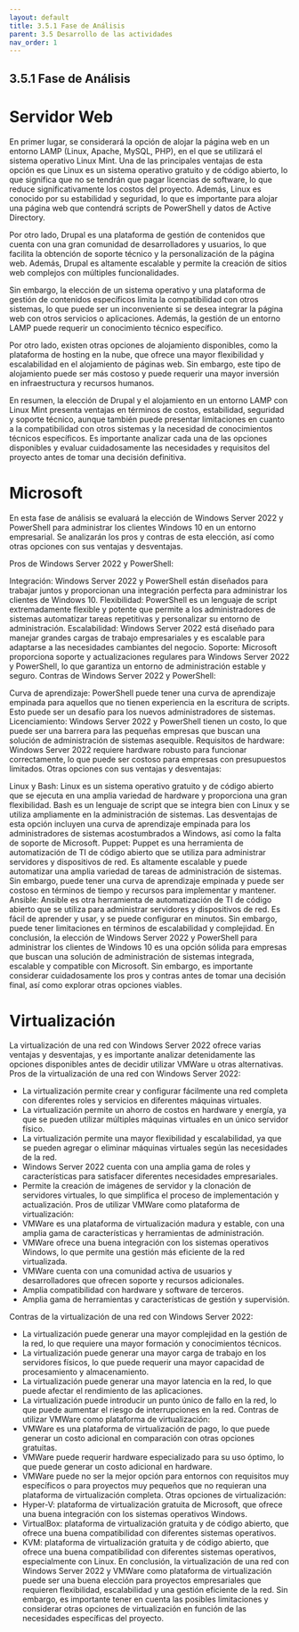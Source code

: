 ```yaml
---
layout: default
title: 3.5.1 Fase de Análisis
parent: 3.5 Desarrollo de las actividades
nav_order: 1
---
```


## 3.5.1 Fase de Análisis

# Servidor Web
En primer lugar, se considerará la opción de alojar la página web en un entorno LAMP (Linux, Apache, MySQL, PHP), en el que se utilizará el sistema operativo Linux Mint. Una de las principales ventajas de esta opción es que Linux es un sistema operativo gratuito y de código abierto, lo que significa que no se tendrán que pagar licencias de software, lo que reduce significativamente los costos del proyecto. Además, Linux es conocido por su estabilidad y seguridad, lo que es importante para alojar una página web que contendrá scripts de PowerShell y datos de Active Directory.

Por otro lado, Drupal es una plataforma de gestión de contenidos que cuenta con una gran comunidad de desarrolladores y usuarios, lo que facilita la obtención de soporte técnico y la personalización de la página web. Además, Drupal es altamente escalable y permite la creación de sitios web complejos con múltiples funcionalidades.

Sin embargo, la elección de un sistema operativo y una plataforma de gestión de contenidos específicos limita la compatibilidad con otros sistemas, lo que puede ser un inconveniente si se desea integrar la página web con otros servicios o aplicaciones. Además, la gestión de un entorno LAMP puede requerir un conocimiento técnico específico.

Por otro lado, existen otras opciones de alojamiento disponibles, como la plataforma de hosting en la nube, que ofrece una mayor flexibilidad y escalabilidad en el alojamiento de páginas web. Sin embargo, este tipo de alojamiento puede ser más costoso y puede requerir una mayor inversión en infraestructura y recursos humanos.

En resumen, la elección de Drupal y el alojamiento en un entorno LAMP con Linux Mint presenta ventajas en términos de costos, estabilidad, seguridad y soporte técnico, aunque también puede presentar limitaciones en cuanto a la compatibilidad con otros sistemas y la necesidad de conocimientos técnicos específicos. Es importante analizar cada una de las opciones disponibles y evaluar cuidadosamente las necesidades y requisitos del proyecto antes de tomar una decisión definitiva.

# Microsoft
En esta fase de análisis se evaluará la elección de Windows Server 2022 y PowerShell para administrar los clientes Windows 10 en un entorno empresarial. Se analizarán los pros y contras de esta elección, así como otras opciones con sus ventajas y desventajas.

Pros de Windows Server 2022 y PowerShell:

Integración: Windows Server 2022 y PowerShell están diseñados para trabajar juntos y proporcionan una integración perfecta para administrar los clientes de Windows 10.
Flexibilidad: PowerShell es un lenguaje de script extremadamente flexible y potente que permite a los administradores de sistemas automatizar tareas repetitivas y personalizar su entorno de administración.
Escalabilidad: Windows Server 2022 está diseñado para manejar grandes cargas de trabajo empresariales y es escalable para adaptarse a las necesidades cambiantes del negocio.
Soporte: Microsoft proporciona soporte y actualizaciones regulares para Windows Server 2022 y PowerShell, lo que garantiza un entorno de administración estable y seguro.
Contras de Windows Server 2022 y PowerShell:

Curva de aprendizaje: PowerShell puede tener una curva de aprendizaje empinada para aquellos que no tienen experiencia en la escritura de scripts. Esto puede ser un desafío para los nuevos administradores de sistemas.
Licenciamiento: Windows Server 2022 y PowerShell tienen un costo, lo que puede ser una barrera para las pequeñas empresas que buscan una solución de administración de sistemas asequible.
Requisitos de hardware: Windows Server 2022 requiere hardware robusto para funcionar correctamente, lo que puede ser costoso para empresas con presupuestos limitados.
Otras opciones con sus ventajas y desventajas:

Linux y Bash: Linux es un sistema operativo gratuito y de código abierto que se ejecuta en una amplia variedad de hardware y proporciona una gran flexibilidad. Bash es un lenguaje de script que se integra bien con Linux y se utiliza ampliamente en la administración de sistemas. Las desventajas de esta opción incluyen una curva de aprendizaje empinada para los administradores de sistemas acostumbrados a Windows, así como la falta de soporte de Microsoft.
Puppet: Puppet es una herramienta de automatización de TI de código abierto que se utiliza para administrar servidores y dispositivos de red. Es altamente escalable y puede automatizar una amplia variedad de tareas de administración de sistemas. Sin embargo, puede tener una curva de aprendizaje empinada y puede ser costoso en términos de tiempo y recursos para implementar y mantener.
Ansible: Ansible es otra herramienta de automatización de TI de código abierto que se utiliza para administrar servidores y dispositivos de red. Es fácil de aprender y usar, y se puede configurar en minutos. Sin embargo, puede tener limitaciones en términos de escalabilidad y complejidad.
En conclusión, la elección de Windows Server 2022 y PowerShell para administrar los clientes de Windows 10 es una opción sólida para empresas que buscan una solución de administración de sistemas integrada, escalable y compatible con Microsoft. Sin embargo, es importante considerar cuidadosamente los pros y contras antes de tomar una decisión final, así como explorar otras opciones viables.

# Virtualización

La virtualización de una red con Windows Server 2022 ofrece varias ventajas y desventajas, y es importante analizar detenidamente las opciones disponibles antes de decidir utilizar VMWare u otras alternativas.
Pros de la virtualización de una red con Windows Server 2022:
-	La virtualización permite crear y configurar fácilmente una red completa con diferentes roles y servicios en diferentes máquinas virtuales.
-	La virtualización permite un ahorro de costos en hardware y energía, ya que se pueden utilizar múltiples máquinas virtuales en un único servidor físico.
-	La virtualización permite una mayor flexibilidad y escalabilidad, ya que se pueden agregar o eliminar máquinas virtuales según las necesidades de la red.
-	Windows Server 2022 cuenta con una amplia gama de roles y características para satisfacer diferentes necesidades empresariales.
-	Permite la creación de imágenes de servidor y la clonación de servidores virtuales, lo que simplifica el proceso de implementación y actualización.
Pros de utilizar VMWare como plataforma de virtualización:
-	VMWare es una plataforma de virtualización madura y estable, con una amplia gama de características y herramientas de administración.
-	VMWare ofrece una buena integración con los sistemas operativos Windows, lo que permite una gestión más eficiente de la red virtualizada.
-	VMWare cuenta con una comunidad activa de usuarios y desarrolladores que ofrecen soporte y recursos adicionales.
-	Amplia compatibilidad con hardware y software de terceros.
-	Amplia gama de herramientas y características de gestión y supervisión.

Contras de la virtualización de una red con Windows Server 2022:
-	La virtualización puede generar una mayor complejidad en la gestión de la red, lo que requiere una mayor formación y conocimientos técnicos.
-	La virtualización puede generar una mayor carga de trabajo en los servidores físicos, lo que puede requerir una mayor capacidad de procesamiento y almacenamiento.
-	La virtualización puede generar una mayor latencia en la red, lo que puede afectar el rendimiento de las aplicaciones.
-	La virtualización puede introducir un punto único de fallo en la red, lo que puede aumentar el riesgo de interrupciones en la red.
Contras de utilizar VMWare como plataforma de virtualización:
-	VMWare es una plataforma de virtualización de pago, lo que puede generar un costo adicional en comparación con otras opciones gratuitas.
-	VMWare puede requerir hardware especializado para su uso óptimo, lo que puede generar un costo adicional en hardware.
-	VMWare puede no ser la mejor opción para entornos con requisitos muy específicos o para proyectos muy pequeños que no requieran una plataforma de virtualización completa.
Otras opciones de virtualización:
-	Hyper-V: plataforma de virtualización gratuita de Microsoft, que ofrece una buena integración con los sistemas operativos Windows.
-	VirtualBox: plataforma de virtualización gratuita y de código abierto, que ofrece una buena compatibilidad con diferentes sistemas operativos.
-	KVM: plataforma de virtualización gratuita y de código abierto, que ofrece una buena compatibilidad con diferentes sistemas operativos, especialmente con Linux.
En conclusión, la virtualización de una red con Windows Server 2022 y VMWare como plataforma de virtualización puede ser una buena elección para proyectos empresariales que requieren flexibilidad, escalabilidad y una gestión eficiente de la red. Sin embargo, es importante tener en cuenta las posibles limitaciones y considerar otras opciones de virtualización en función de las necesidades específicas del proyecto.

